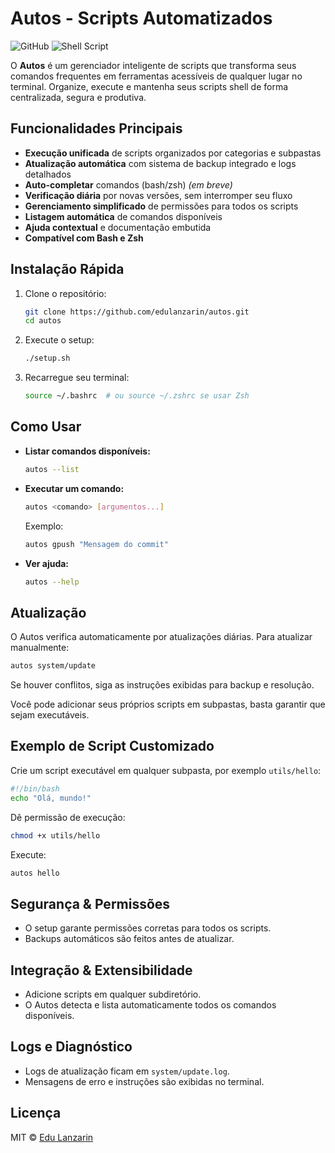 # Autos - Scripts Automatizados

![GitHub](https://img.shields.io/badge/license-MIT-blue)
![Shell Script](https://img.shields.io/badge/shell_script-%23121011.svg?logo=gnu-bash&logoColor=white)

O **Autos** é um gerenciador inteligente de scripts que transforma seus comandos frequentes em ferramentas acessíveis de qualquer lugar no terminal. Organize, execute e mantenha seus scripts shell de forma centralizada, segura e produtiva.

## Funcionalidades Principais

- **Execução unificada** de scripts organizados por categorias e subpastas
- **Atualização automática** com sistema de backup integrado e logs detalhados
- **Auto-completar** comandos (bash/zsh) _(em breve)_
- **Verificação diária** por novas versões, sem interromper seu fluxo
- **Gerenciamento simplificado** de permissões para todos os scripts
- **Listagem automática** de comandos disponíveis
- **Ajuda contextual** e documentação embutida
- **Compatível com Bash e Zsh**

## Instalação Rápida

1. Clone o repositório:

   ```bash
   git clone https://github.com/edulanzarin/autos.git
   cd autos
   ```

2. Execute o setup:

   ```bash
   ./setup.sh
   ```

3. Recarregue seu terminal:
   ```bash
   source ~/.bashrc  # ou source ~/.zshrc se usar Zsh
   ```

## Como Usar

- **Listar comandos disponíveis:**
  ```bash
  autos --list
  ```
- **Executar um comando:**

  ```bash
  autos <comando> [argumentos...]
  ```

  Exemplo:

  ```bash
  autos gpush "Mensagem do commit"
  ```

- **Ver ajuda:**
  ```bash
  autos --help
  ```

## Atualização

O Autos verifica automaticamente por atualizações diárias. Para atualizar manualmente:

```bash
autos system/update
```

Se houver conflitos, siga as instruções exibidas para backup e resolução.

Você pode adicionar seus próprios scripts em subpastas, basta garantir que sejam executáveis.

## Exemplo de Script Customizado

Crie um script executável em qualquer subpasta, por exemplo `utils/hello`:

```bash
#!/bin/bash
echo "Olá, mundo!"
```

Dê permissão de execução:

```bash
chmod +x utils/hello
```

Execute:

```bash
autos hello
```

## Segurança & Permissões

- O setup garante permissões corretas para todos os scripts.
- Backups automáticos são feitos antes de atualizar.

## Integração & Extensibilidade

- Adicione scripts em qualquer subdiretório.
- O Autos detecta e lista automaticamente todos os comandos disponíveis.

## Logs e Diagnóstico

- Logs de atualização ficam em `system/update.log`.
- Mensagens de erro e instruções são exibidas no terminal.

## Licença

MIT © [Edu Lanzarin](https://github.com/edulanzarin)
